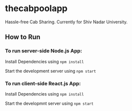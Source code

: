 # thecabpoolapp
Hassle-free Cab Sharing. Currently for Shiv Nadar University.

## How to Run

### To run server-side Node.js App:

Install Dependencies using `npm install`

Start the development server using `npm start`

### To run client-side React.js App:

Install Dependencies using `npm install`

Start the developmnt server using `npm start`
